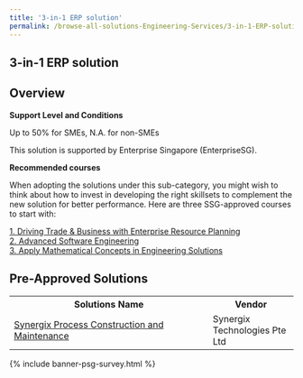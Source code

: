 ```yaml
---
title: '3-in-1 ERP solution'
permalink: /browse-all-solutions-Engineering-Services/3-in-1-ERP-solution
---
```


## 3-in-1 ERP solution
## Overview

**Support Level and Conditions**

Up to 50% for SMEs, N.A. for non-SMEs

This solution is supported by Enterprise Singapore (EnterpriseSG).

**Recommended courses**

When adopting the solutions under this sub-category, you might wish to think about how to invest in developing the right skillsets to complement the new solution for better performance. Here are three SSG-approved courses to start with:

<a href='https://sfec.enterprisejobskills.gov.sg/Course_Internet/CourseDetail.aspx?CoursesReferenceNumber=TGS-2019507826'  target='_blank' rel='noopener'>1. Driving Trade & Business with Enterprise Resource Planning</a><br>
<a href='https://sfec.enterprisejobskills.gov.sg/Course_Internet/CourseDetail.aspx?CoursesReferenceNumber=TGS-2021009707'  target='_blank' rel='noopener'>2. Advanced Software Engineering</a><br>
<a href='https://sfec.enterprisejobskills.gov.sg/Course_Internet/CourseDetail.aspx?CoursesReferenceNumber=TGS-2022013050'  target='_blank' rel='noopener'>3. Apply Mathematical Concepts in Engineering Solutions</a><br>

## Pre-Approved Solutions

<table>
<tr>
<th style='width: auto;'><b>Solutions Name</b></th>
<th style='width: 30%;'><b>Vendor</b></th>
</tr>
<tr>
<td><a href='/productivity-solutions-grant/solutionrepo/solution950' target='_blank'>Synergix Process Construction and Maintenance</a><br></td>
<td>Synergix Technologies Pte Ltd</td>
</tr>
</table>

{% include banner-psg-survey.html %}
